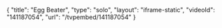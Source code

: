 {
    "title": "Egg Beater",
    "type": "solo",
    "layout": "iframe-static",
    "videoId": "141187054",
    "url": "\/tvpembed\/141187054"
}